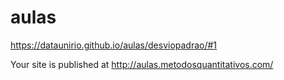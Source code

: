 # aulas
 https://dataunirio.github.io/aulas/desviopadrao/#1
 
  Your site is published at http://aulas.metodosquantitativos.com/ 
